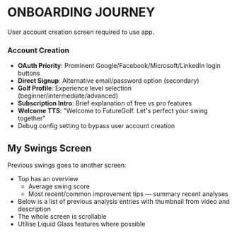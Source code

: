 
# ONBOARDING JOURNEY

User account creation screen required to use app.

### Account Creation
- **OAuth Priority**: Prominent Google/Facebook/Microsoft/LinkedIn login buttons
- **Direct Signup**: Alternative email/password option (secondary)
- **Golf Profile**: Experience level selection (beginner/intermediate/advanced)
- **Subscription Intro**: Brief explanation of free vs pro features
- **Welcome TTS**: "Welcome to FutureGolf. Let's perfect your swing together"
- Debug config setting to bypass user account creation





## My Swings Screen

Previous swings goes to another screen:

* Top has an overview
	* Average swing score
	* Most recent/common improvement tips — summary recent analyses
* Below is a list of previous analysis entries with thumbnail from video and description
* The whole screen is scrollable
* Utilise Liquid Glass features where possible
